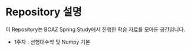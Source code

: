 # Repository 설명
이 Repository는 BOAZ Spring Study에서 진행한 학습 자료를 모아둔 공간입니다.<br>
* 1주차 : 선형대수학 및 Numpy 기본
